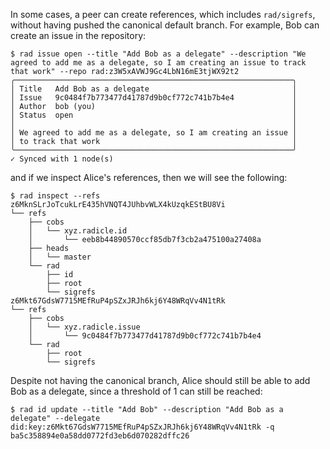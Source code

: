 In some cases, a peer can create references, which includes `rad/sigrefs`,
without having pushed the canonical default branch. For example, Bob can create
an issue in the repository:

``` ~bob
$ rad issue open --title "Add Bob as a delegate" --description "We agreed to add me as a delegate, so I am creating an issue to track that work" --repo rad:z3W5xAVWJ9Gc4LbN16mE3tjWX92t2
╭──────────────────────────────────────────────────────────────╮
│ Title   Add Bob as a delegate                                │
│ Issue   9c0484f7b773477d41787d9b0cf772c741b7b4e4             │
│ Author  bob (you)                                            │
│ Status  open                                                 │
│                                                              │
│ We agreed to add me as a delegate, so I am creating an issue │
│ to track that work                                           │
╰──────────────────────────────────────────────────────────────╯
✓ Synced with 1 node(s)
```

and if we inspect Alice's references, then we will see the following:

``` ~alice
$ rad inspect --refs
z6MknSLrJoTcukLrE435hVNQT4JUhbvWLX4kUzqkEStBU8Vi
└── refs
    ├── cobs
    │   └── xyz.radicle.id
    │       └── eeb8b44890570ccf85db7f3cb2a475100a27408a
    ├── heads
    │   └── master
    └── rad
        ├── id
        ├── root
        └── sigrefs
z6Mkt67GdsW7715MEfRuP4pSZxJRJh6kj6Y48WRqVv4N1tRk
└── refs
    ├── cobs
    │   └── xyz.radicle.issue
    │       └── 9c0484f7b773477d41787d9b0cf772c741b7b4e4
    └── rad
        ├── root
        └── sigrefs
```

Despite not having the canonical branch, Alice should still be able to add Bob
as a delegate, since a threshold of 1 can still be reached:

``` ~alice
$ rad id update --title "Add Bob" --description "Add Bob as a delegate" --delegate did:key:z6Mkt67GdsW7715MEfRuP4pSZxJRJh6kj6Y48WRqVv4N1tRk -q
ba5c358894e0a58dd0772fd3eb6d070282dffc26
```

